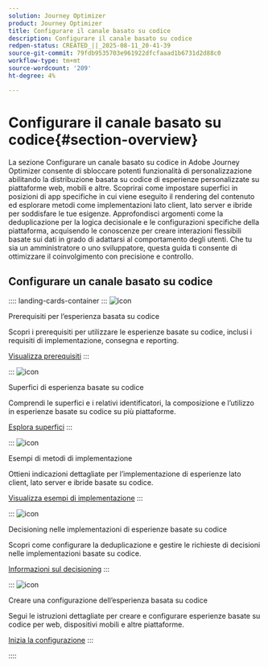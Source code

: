 ```yaml
---
solution: Journey Optimizer
product: Journey Optimizer
title: Configurare il canale basato su codice
description: Configurare il canale basato su codice
redpen-status: CREATED_||_2025-08-11_20-41-39
source-git-commit: 79fdb9535703e961922dfcfaaad1b6731d2d88c0
workflow-type: tm+mt
source-wordcount: '209'
ht-degree: 4%

---
```



# Configurare il canale basato su codice{#section-overview}

La sezione Configurare un canale basato su codice in Adobe Journey Optimizer consente di sbloccare potenti funzionalità di personalizzazione abilitando la distribuzione basata su codice di esperienze personalizzate su piattaforme web, mobili e altre. Scoprirai come impostare superfici in posizioni di app specifiche in cui viene eseguito il rendering del contenuto ed esplorare metodi come implementazioni lato client, lato server e ibride per soddisfare le tue esigenze. Approfondisci argomenti come la deduplicazione per la logica decisionale e le configurazioni specifiche della piattaforma, acquisendo le conoscenze per creare interazioni flessibili basate sui dati in grado di adattarsi al comportamento degli utenti. Che tu sia un amministratore o uno sviluppatore, questa guida ti consente di ottimizzare il coinvolgimento con precisione e controllo.

## Configurare un canale basato su codice

:::: landing-cards-container
:::
![icon](https://cdn.experienceleague.adobe.com/icons/list-check.svg?lang=it)

Prerequisiti per l’esperienza basata su codice

Scopri i prerequisiti per utilizzare le esperienze basate su codice, inclusi i requisiti di implementazione, consegna e reporting.

[Visualizza prerequisiti](../using/code-based/code-based-prerequisites.md)
:::

:::
![icon](https://cdn.experienceleague.adobe.com/icons/puzzle-piece.svg?lang=it)

Superfici di esperienza basate su codice

Comprendi le superfici e i relativi identificatori, la composizione e l’utilizzo in esperienze basate su codice su più piattaforme.

[Esplora superfici](../using/code-based/code-based-surface.md)
:::

:::
![icon](https://cdn.experienceleague.adobe.com/icons/code-branch.svg?lang=it)

Esempi di metodi di implementazione

Ottieni indicazioni dettagliate per l’implementazione di esperienze lato client, lato server e ibride basate su codice.

[Visualizza esempi di implementazione](../using/code-based/code-based-implementation-samples.md)
:::

:::
![icon](https://cdn.experienceleague.adobe.com/icons/bullseye.svg?lang=it)

Decisioning nelle implementazioni di esperienze basate su codice

Scopri come configurare la deduplicazione e gestire le richieste di decisioni nelle implementazioni basate su codice.

[Informazioni sul decisioning](../using/code-based/code-based-decisioning-implementations.md)
:::

:::
![icon](https://cdn.experienceleague.adobe.com/icons/gear.svg?lang=it)

Creare una configurazione dell’esperienza basata su codice

Segui le istruzioni dettagliate per creare e configurare esperienze basate su codice per web, dispositivi mobili e altre piattaforme.

[Inizia la configurazione](../using/code-based/code-based-configuration.md)
:::

::::
